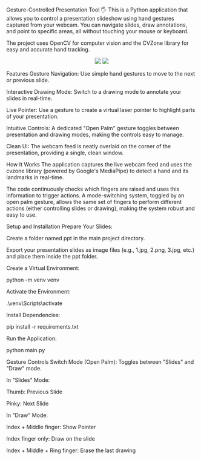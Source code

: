 Gesture-Controlled Presentation Tool 🖐️
This is a Python application that allows you to control a presentation slideshow using hand gestures captured from your webcam. You can navigate slides, draw annotations, and point to specific areas, all without touching your mouse or keyboard.

The project uses OpenCV for computer vision and the CVZone library for easy and accurate hand tracking.

<p align="center">
<img src="https://img.shields.io/badge/Python-3776AB?style=for-the-badge&logo=python&logoColor=white" />
<img src="https://img.shields.io/badge/OpenCV-5C3EE8?style=for-the-badge&logo=opencv&logoColor=white" />
</p>

Features
Gesture Navigation: Use simple hand gestures to move to the next or previous slide.

Interactive Drawing Mode: Switch to a drawing mode to annotate your slides in real-time.

Live Pointer: Use a gesture to create a virtual laser pointer to highlight parts of your presentation.

Intuitive Controls: A dedicated "Open Palm" gesture toggles between presentation and drawing modes, making the controls easy to manage.

Clean UI: The webcam feed is neatly overlaid on the corner of the presentation, providing a single, clean window.

How It Works
The application captures the live webcam feed and uses the cvzone library (powered by Google's MediaPipe) to detect a hand and its landmarks in real-time.

The code continuously checks which fingers are raised and uses this information to trigger actions. A mode-switching system, toggled by an open palm gesture, allows the same set of fingers to perform different actions (either controlling slides or drawing), making the system robust and easy to use.

Setup and Installation
Prepare Your Slides:

Create a folder named ppt in the main project directory.

Export your presentation slides as image files (e.g., 1.jpg, 2.png, 3.jpg, etc.) and place them inside the ppt folder.

Create a Virtual Environment:

python -m venv venv

Activate the Environment:

.\venv\Scripts\activate

Install Dependencies:

pip install -r requirements.txt

Run the Application:

python main.py

Gesture Controls
Switch Mode (Open Palm): Toggles between "Slides" and "Draw" mode.

In "Slides" Mode:

Thumb: Previous Slide

Pinky: Next Slide

In "Draw" Mode:

Index + Middle finger: Show Pointer

Index finger only: Draw on the slide


Index + Middle + Ring finger: Erase the last drawing
